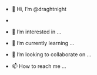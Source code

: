 - 👋 Hi, I’m @draghtnight

- 
- 👀 I’m interested in ...



- 🌱 I’m currently learning ...
- 💞️ I’m looking to collaborate on ...
- 📫 How to reach me ...

<!---
draghtnight/draghtnight is a ✨ special ✨ repository because its `README.md` (this file) appears on your GitHub profile.
You can click the Preview link to take a look at your changes.
--->
